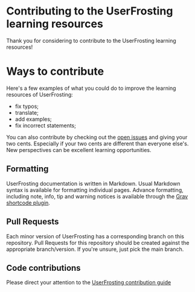 # Contributing to the UserFrosting learning resources

Thank you for considering to contribute to the UserFrosting learning resources!

# Ways to contribute

Here's a few examples of what you could do to improve the learning resources of UserFrosting:

- fix typos;
- translate;
- add examples;
- fix incorrect statements;

You can also contribute by checking out the [open issues](https://github.com/userfrosting/learn/issues) and giving your two cents. Especially if your two cents are different than everyone else's. New perspectives can be excellent learning opportunities.

## Formatting

UserFrosting documentation is written in Markdown. Usual Markdown syntax is available for formatting individual pages. Advance formatting, including note, info, tip and warning notices is available through the [Grav shortcode plugin](https://github.com/getgrav/grav-plugin-shortcode-core#available-shortcodes).

## Pull Requests

Each minor version of UserFrosting has a corresponding branch on this repository. Pull Requests for this repository should be created against the appropriate branch/version. If you're unsure, just pick the main branch.

## Code contributions

Please direct your attention to the [UserFrosting contribution guide](https://github.com/userfrosting/.github/blob/main/.github/CONTRIBUTING.md)
